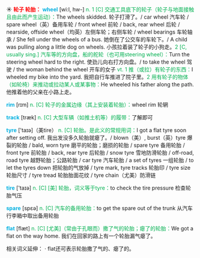 ☀ <font color="red">**轮子 轮胎：**</font>
<font color="sky blue">**wheel**</font> [wi:l, hw-] 
<font color="#00b050">n. 1 [C] 交通工具底下的轮子（轮子与地面接触且由此而产生运动）：</font>The wheels skidded. 轮子打滑了。/ car wheel 汽车轮 / spare wheel（英）备用车轮 / front wheel 前轮 / back, rear wheel 后轮 / nearside, offside wheel（均英）左侧车轮；右侧车轮 / wheel bearings 车轮轴承 / She fell under the wheels of a bus. 她倒在了公交车的车轮下。/ A child was pulling along a little dog on wheels. 小孩拉着装了轮子的小狗走。<font color="#00b050">2 [C, usually sing.] 汽车等的方向盘，船的舵轮（也可用steering wheel）：</font>Turn the steering wheel hard to the right. 使劲儿向右打方向盘。/ to take the wheel 驾驶 / the woman behind the wheel 开车的女子 <font color="#00b050">vt. 1 推（或拉）有轮子的东西：</font>I wheeled my bike into the yard. 我把自行车推进了院子里。<font color="#00b050">2 用有轮子的物体（如轮椅）来推动或拉动某人或某事物：</font>He wheeled his father along the path. 他推着他的父亲在小路上走。

<font color="sky blue">**rim**</font> [rɪm]
<font color="#00b050">n. [C] 轮子的金属边缘（其上安装着轮胎）：</font>wheel rim 轮辋
           
<font color="sky blue">**track**</font> [træk] 
<font color="#00b050">n. [C] 大型车辆（如推土机等）的履带：</font>了解即可

<font color="sky blue">**tyre**</font> ['taɪə]（美tire）
<font color="#00b050">n. [C] 轮胎。是此义的常规用词：</font>I got a flat tyre soon after setting off. 我出发没多久轮胎就瘪了。/ blown（美）, burst（英）tyre 爆裂的轮胎 / bald, worn tyre 磨平的轮胎；磨损的轮胎 / spare tyre 备用轮胎 / front tyre 前轮胎 / back, rear tyre 后轮胎 / snow tyre 雪地防滑轮胎 / off-road, road tyre 越野轮胎；公路轮胎 / car tyre 汽车轮胎 / a set of tyres 一组轮胎 / to let the tyres down 把轮胎的气放掉 / tyre mark, tyre tracks 轮胎印 / tyre size 轮胎尺寸 / tyre tread 轮胎胎面花纹 / tyre chain（尤美）防滑链

<font color="sky blue">**tire**</font> ['taɪə] 
<font color="#00b050">n. [C] [美] 轮胎，词义等于tyre：</font>to check the tire pressure 检查轮胎气压

<font color="sky blue">**spare**</font> [spεə] 
<font color="#00b050">n. [C] 汽车的备用轮胎：</font>to get the spare out of the trunk 从汽车行李箱中取出备用轮胎

<font color="sky blue">**flat**</font> [flæt] 
<font color="#00b050">n. [C] [尤美]（常由于孔眼而）撒了气的轮胎；瘪了的轮胎：</font>We got a flat on the way home. 我们在回家的路上有一个轮胎漏气瘪了。

相关词义延伸：
· flat还可表示轮胎撒了气的、瘪了的。
          

